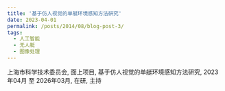 ```yaml
---
title: '基于仿人视觉的单艇环境感知方法研究'
date: 2023-04-01
permalink: /posts/2014/08/blog-post-3/
tags:
  - 人工智能
  - 无人艇
  - 图像处理
---
```


上海市科学技术委员会, 面上项目, 基于仿人视觉的单艇环境感知方法研究, 2023年04月 至 2026年03月, 在研, 主持
